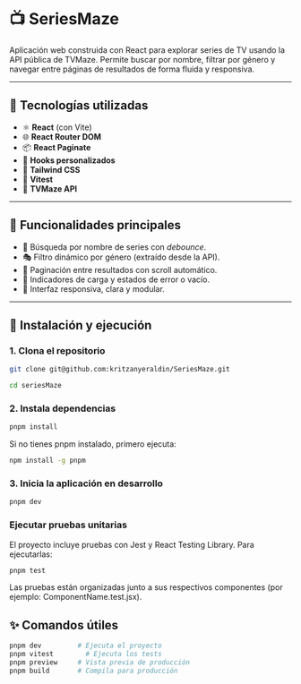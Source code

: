 # 📺 SeriesMaze

Aplicación web construida con React para explorar series de TV usando la API pública de TVMaze. Permite buscar por nombre, filtrar por género y navegar entre páginas de resultados de forma fluida y responsiva.

---

## 🚀 Tecnologías utilizadas

- ⚛️ **React** (con Vite)
- 🌐 **React Router DOM**
- 📦 **React Paginate**
- 🔁 **Hooks personalizados**
- 💅 **Tailwind CSS**
- 🧪 **Vitest**
- 🔌 **TVMaze API**

---

## 📸 Funcionalidades principales

- 🔎 Búsqueda por nombre de series con _debounce_.
- 🎭 Filtro dinámico por género (extraído desde la API).
- 📄 Paginación entre resultados con scroll automático.
- 🔄 Indicadores de carga y estados de error o vacío.
- 🎨 Interfaz responsiva, clara y modular.

---

## 🔧 Instalación y ejecución

### 1. Clona el repositorio

```bash
git clone git@github.com:kritzanyeraldin/SeriesMaze.git

cd seriesMaze
```

### 2. Instala dependencias

```bash
pnpm install
```

Si no tienes pnpm instalado, primero ejecuta:

```bash
npm install -g pnpm
```

### 3. Inicia la aplicación en desarrollo

```bash
pnpm dev
```

### Ejecutar pruebas unitarias

El proyecto incluye pruebas con Jest y React Testing Library. Para ejecutarlas:

```bash
pnpm test
```

Las pruebas están organizadas junto a sus respectivos componentes (por ejemplo: ComponentName.test.jsx).

## ✨ Comandos útiles

```bash
pnpm dev         # Ejecuta el proyecto
pnpm vitest        # Ejecuta los tests
pnpm preview     # Vista previa de producción
pnpm build       # Compila para producción
```
